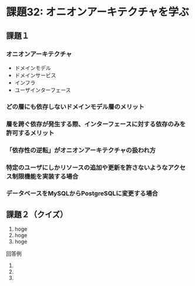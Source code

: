 # 課題32: オニオンアーキテクチャを学ぶ

## 課題１

###  オニオンアーキテクチャ
- ドメインモデル
- ドメインサービス
- インフラ
- ユーザインターフェース


### どの層にも依存しないドメインモデル層のメリット

### 層を跨ぐ依存が発生する際、インターフェースに対する依存のみを許可するメリット

### 「依存性の逆転」がオニオンアーキテクチャの扱われ方

### 特定のユーザにしかリソースの追加や更新を許さないようなアクセス制限機能を実装する場合

### データベースをMySQLからPostgreSQLに変更する場合


## 課題２（クイズ）

1. hoge
2. hoge
3. hoge

  <summary>回答例</summary>

1. 
2. 
3. 

</details>
